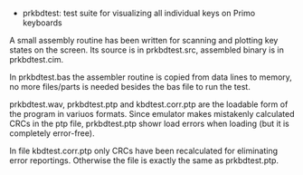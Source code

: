 * prkbdtest: test suite for visualizing all individual keys on Primo keyboards

A small assembly routine has been written for scanning and plotting key states
on the screen. Its source is in prkbdtest.src, assembled binary is in prkbdtest.cim.

In prkbdtest.bas the assembler routine is copied from data lines to memory, no more
files/parts is needed besides the bas file to run the test.

prkbdtest.wav, prkbdtest.ptp and kbdtest.corr.ptp are the loadable form of the program
in variuos formats. Since emulator makes mistakenly calculated CRCs in the ptp file,
prkbdtest.ptp showr load errors when loading (but it is completely error-free).

In file kbdtest.corr.ptp only CRCs have been recalculated for eliminating error reportings.
Otherwise the file is exactly the same as prkbdtest.ptp.